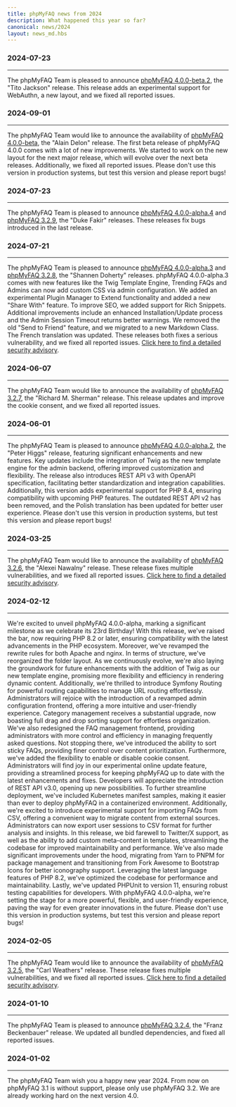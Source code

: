 ```yaml
---
title: phpMyFAQ news from 2024
description: What happened this year so far?
canonical: news/2024
layout: news_md.hbs
---
```


### 2024-07-23
* * *
The phpMyFAQ Team is pleased to announce [phpMyFAQ 4.0.0-beta.2](/download), the "Tito Jackson" release.
This release adds an experimental support for WebAuthn, a new layout, and we fixed all reported issues.

### 2024-09-01
* * *
The phpMyFAQ Team would like to announce the availability of [phpMyFAQ 4.0.0-beta](/download),
the "Alain Delon" release.
The first beta release of phpMyFAQ 4.0.0 comes with a lot of new improvements.
We started to work on the new layout for the next major release, which will evolve over the next beta releases.
Additionally, we fixed all reported issues.
Please don't use this version in production systems, but test this version and please report bugs!

### 2024-07-23
* * *
The phpMyFAQ Team is pleased to announce [phpMyFAQ 4.0.0-alpha.4](/download) and [phpMyFAQ 3.2.9](/download),
the "Duke Fakir" releases.
These releases fix bugs introduced in the last release.

### 2024-07-21
* * *
The phpMyFAQ Team is pleased to announce [phpMyFAQ 4.0.0-alpha.3](/download) and [phpMyFAQ 3.2.8](/download), 
the "Shannen Doherty" releases.
phpMyFAQ 4.0.0-alpha.3 comes with new features like the Twig Template Engine, Trending FAQs and Admins can now add 
custom CSS via admin configuration. We added an experimental Plugin Manager to Extend functionality and added a new 
"Share With" feature. To improve SEO, we added support for Rich Snippets. Additional improvements include an enhanced 
Installation/Update process and the Admin Session Timeout returns better warnings. We removed the old "Send to Friend" 
feature, and we migrated to a new Markdown Class. The French translation was updated. These releases both fixes a 
serious vulnerability, and we fixed all reported issues.
[Click here to find a detailed security advisory](/security/advisory-2024-07-21).

### 2024-06-07
* * *
The phpMyFAQ Team would like to announce the availability of [phpMyFAQ 3.2.7](/download),
the "Richard M. Sherman" release.
This release updates and improve the cookie consent, and we fixed all reported issues.

### 2024-06-01
* * *
The phpMyFAQ Team is pleased to announce [phpMyFAQ 4.0.0-alpha.2](/download), the "Peter Higgs" release, featuring 
significant enhancements and new features. Key updates include the integration of Twig as the new template engine for 
the admin backend, offering improved customization and flexibility. The release also introduces REST API v3 with OpenAPI 
specification, facilitating better standardization and integration capabilities. Additionally, this version adds 
experimental support for PHP 8.4, ensuring compatibility with upcoming PHP features. The outdated REST API v2 has been 
removed, and the Polish translation has been updated for better user experience. Please don't use this version in 
production systems, but test this version and please report bugs!

### 2024-03-25
* * *
The phpMyFAQ Team would like to announce the availability of [phpMyFAQ 3.2.6](/download),
the "Alexei Nawalny" release.
These release fixes multiple vulnerabilities, and we fixed all reported issues.
[Click here to find a detailed security advisory](/security/advisory-2024-03-25).

### 2024-02-12
* * *
We're excited to unveil phpMyFAQ 4.0.0-alpha, marking a significant milestone as we celebrate its 23rd Birthday!
With this release, we've raised the bar, now requiring PHP 8.2 or later, ensuring compatibility with the latest 
advancements in the PHP ecosystem. Moreover, we've revamped the rewrite rules for both Apache and nginx.
In terms of structure, we've reorganized the folder layout. As we continuously evolve, we're also laying the groundwork 
for future enhancements with the addition of Twig as our new template engine, promising more flexibility and efficiency 
in rendering dynamic content. Additionally, we're thrilled to introduce Symfony Routing for powerful routing 
capabilities to manage URL routing effortlessly.
Administrators will rejoice with the introduction of a revamped admin configuration frontend, offering a more intuitive 
and user-friendly experience. Category management receives a substantial upgrade, now boasting full drag and drop 
sorting support for effortless organization. We've also redesigned the FAQ management frontend, providing administrators 
with more control and efficiency in managing frequently asked questions. Not stopping there, we've introduced the 
ability to sort sticky FAQs, providing finer control over content prioritization. Furthermore, we've added the 
flexibility to enable or disable cookie consent. Administrators will find joy in our experimental online update feature,
providing a streamlined process for keeping phpMyFAQ up to date with the latest enhancements and fixes.
Developers will appreciate the introduction of REST API v3.0, opening up new possibilities. To further streamline 
deployment, we've included Kubernetes manifest samples, making it easier than ever to deploy phpMyFAQ in a 
containerized environment. Additionally, we're excited to introduce experimental support for importing FAQs from CSV,
offering a convenient way to migrate content from external sources. Administrators can now export user sessions to CSV 
format for further analysis and insights. In this release, we bid farewell to Twitter/X support, as well as the ability 
to add custom meta-content in templates, streamlining the codebase for improved maintainability and performance.
We've also made significant improvements under the hood, migrating from Yarn to PNPM for package management
and transitioning from Fork Awesome to Bootstrap Icons for better iconography support. Leveraging the latest language 
features of PHP 8.2, we've optimized the codebase for performance and maintainability. Lastly, we've updated PHPUnit to 
version 11, ensuring robust testing capabilities for developers. With phpMyFAQ 4.0.0-alpha, we're setting the stage for 
a more powerful, flexible, and user-friendly experience, paving the way for even greater innovations in the future.
Please don't use this version in production systems, but test this version and please report bugs!

### 2024-02-05
* * *
The phpMyFAQ Team would like to announce the availability of [phpMyFAQ 3.2.5](/download),
the "Carl Weathers" release.
These release fixes multiple vulnerabilities, and we fixed all reported issues.
[Click here to find a detailed security advisory](/security/advisory-2024-02-05).

### 2024-01-10
* * *
The phpMyFAQ Team is pleased to announce [phpMyFAQ 3.2.4](/download), the "Franz Beckenbauer" release.
We updated all bundled dependencies, and fixed all reported issues.

### 2024-01-02
* * *
The phpMyFAQ Team wish you a happy new year 2024. From now on phpMyFAQ 3.1 is without support,
please only use phpMyFAQ 3.2.
We are already working hard on the next version 4.0.